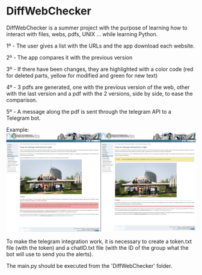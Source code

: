 # DiffWebChecker

DiffWebChecker is a summer project with the purpose of learning how to interact with files, webs, pdfs, UNIX ... while learning Python.

1º - The user gives a list with the URLs and the app download each website.

2º - The app compares it with the previous version 

3º - If there have been changes, they are highlighted with a color code (red for deleted parts, yellow for modified and green for new text)

4º - 3 pdfs are generated, one with the previous version of the web, other with the last version and a pdf with the 2 versions, side by side, to ease the comparison. 

5º - A message along the pdf is sent through the telegram API to a Telegram bot.


Example:
![alt text](https://github.com/Santixs/DiffWebChecker/blob/master/doc/Example1Readme.png)

To make the telegram integration work, it is necessary to create a token.txt file (with the token) and a chatID.txt file (with the ID of the group what the bot will use to send you the alerts). 

The main.py should be executed from the 'DiffWebChecker' folder.
